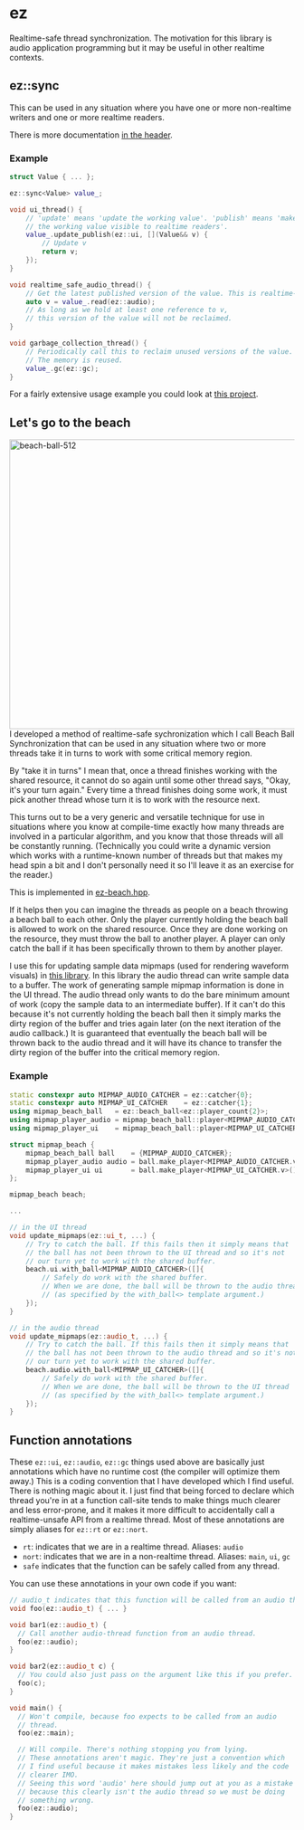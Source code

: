 # ez

Realtime-safe thread synchronization. The motivation for this library is audio application programming but it may be useful in other realtime contexts.

## ez::sync<T>

This can be used in any situation where you have one or more non-realtime writers and one or more realtime readers.

There is more documentation [in the header](include/ez.hpp).

### Example

```c++
struct Value { ... };

ez::sync<Value> value_;

void ui_thread() {
	// 'update' means 'update the working value'. 'publish' means 'make
	// the working value visible to realtime readers'.
	value_.update_publish(ez::ui, [](Value&& v) {
		// Update v
		return v;
	});
}

void realtime_safe_audio_thread() {
	// Get the latest published version of the value. This is realtime-safe.
	auto v = value_.read(ez::audio);
	// As long as we hold at least one reference to v,
	// this version of the value will not be reclaimed.
}

void garbage_collection_thread() {
	// Periodically call this to reclaim unused versions of the value.
	// The memory is reused.
	value_.gc(ez::gc);
}
```

For a fairly extensive usage example you could look at [this project](https://github.com/colugomusic/scuff).

## Let's go to the beach

<img width="512" height="512" align="right" alt="beach-ball-512" src="https://github.com/user-attachments/assets/724a573d-90cb-4325-adf9-e3f40e1bc632" />

I developed a method of realtime-safe sychronization which I call Beach Ball Synchronization that can be used in any situation where two or more threads take it in turns to work with some critical memory region.

By "take it in turns" I mean that, once a thread finishes working with the shared resource, it cannot do so again until some other thread says, "Okay, it's your turn again." Every time a thread finishes doing some work, it must pick another thread whose turn it is to work with the resource next.

This turns out to be a very generic and versatile technique for use in situations where you know at compile-time exactly how many threads are involved in a particular algorithm, and you know that those threads will all be constantly running. (Technically you could write a dynamic version which works with a runtime-known number of threads but that makes my head spin a bit and I don't personally need it so I'll leave it as an exercise for the reader.)

This is implemented in [ez-beach.hpp](include/ez-beach.hpp).

If it helps then you can imagine the threads as people on a beach throwing a beach ball to each other. Only the player currently holding the beach ball is allowed to work on the shared resource. Once they are done working on the resource, they must throw the ball to another player. A player can only catch the ball if it has been specifically thrown to them by another player.

I use this for updating sample data mipmaps (used for rendering waveform visuals) in [this library](https://github.com/colugomusic/adrian). In this library the audio thread can write sample data to a buffer. The work of generating sample mipmap information is done in the UI thread. The audio thread only wants to do the bare minimum amount of work (copy the sample data to an intermediate buffer). If it can't do this because it's not currently holding the beach ball then it simply marks the dirty region of the buffer and tries again later (on the next iteration of the audio callback.) It is guaranteed that eventually the beach ball will be thrown back to the audio thread and it will have its chance to transfer the dirty region of the buffer into the critical memory region.

### Example

```c++
static constexpr auto MIPMAP_AUDIO_CATCHER = ez::catcher{0};
static constexpr auto MIPMAP_UI_CATCHER    = ez::catcher{1};
using mipmap_beach_ball   = ez::beach_ball<ez::player_count{2}>;
using mipmap_player_audio = mipmap_beach_ball::player<MIPMAP_AUDIO_CATCHER.v>;
using mipmap_player_ui    = mipmap_beach_ball::player<MIPMAP_UI_CATCHER.v>;

struct mipmap_beach {
	mipmap_beach_ball ball    = {MIPMAP_AUDIO_CATCHER};
	mipmap_player_audio audio = ball.make_player<MIPMAP_AUDIO_CATCHER.v>();
	mipmap_player_ui ui       = ball.make_player<MIPMAP_UI_CATCHER.v>();
};

mipmap_beach beach;

...

// in the UI thread
void update_mipmaps(ez::ui_t, ...) {
	// Try to catch the ball. If this fails then it simply means that
	// the ball has not been thrown to the UI thread and so it's not
	// our turn yet to work with the shared buffer.
	beach.ui.with_ball<MIPMAP_AUDIO_CATCHER>([]{
		// Safely do work with the shared buffer.
		// When we are done, the ball will be thrown to the audio thread
		// (as specified by the with_ball<> template argument.)
	});
}

// in the audio thread
void update_mipmaps(ez::audio_t, ...) {
	// Try to catch the ball. If this fails then it simply means that
	// the ball has not been thrown to the audio thread and so it's not
	// our turn yet to work with the shared buffer.
	beach.audio.with_ball<MIPMAP_UI_CATCHER>([]{
		// Safely do work with the shared buffer.
		// When we are done, the ball will be thrown to the UI thread
		// (as specified by the with_ball<> template argument.)
	});
}
```

## Function annotations
These `ez::ui`, `ez::audio`, `ez::gc` things used above are basically just annotations which have no runtime cost (the compiler will optimize them away.) This is a coding convention that I have developed which I find useful. There is nothing magic about it. I just find that being forced to declare which thread you're in at a function call-site tends to make things much clearer and less error-prone, and it makes it more difficult to accidentally call a realtime-unsafe API from a realtime thread. Most of these annotations are simply aliases for `ez::rt` or `ez::nort`.

- `rt`: indicates that we are in a realtime thread. Aliases: `audio`
- `nort`: indicates that we are in a non-realtime thread. Aliases: `main`, `ui`, `gc`
- `safe` indicates that the function can be safely called from any thread.

You can use these annotations in your own code if you want:

```c++
// audio_t indicates that this function will be called from an audio thread.
void foo(ez::audio_t) { ... }

void bar1(ez::audio_t) {
  // Call another audio-thread function from an audio thread.
  foo(ez::audio);
}

void bar2(ez::audio_t c) {
  // You could also just pass on the argument like this if you prefer.
  foo(c);
}

void main() {
  // Won't compile, because foo expects to be called from an audio
  // thread.
  foo(ez::main);

  // Will compile. There's nothing stopping you from lying.
  // These annotations aren't magic. They're just a convention which
  // I find useful because it makes mistakes less likely and the code
  // clearer IMO.
  // Seeing this word 'audio' here should jump out at you as a mistake
  // because this clearly isn't the audio thread so we must be doing
  // something wrong.
  foo(ez::audio); 
}
```
